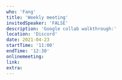 ```yaml
---
who: 'Fang'
title: 'Weekly meeting'
invitedSpeaker: 'FALSE'
description: 'Google collab walkthrough:'
location: 'Discord'
date: 2021-04-23
startTime: '11:00'
endTime: '12:30'
onlinemeeting: 
link: 
extra: 
---
```

